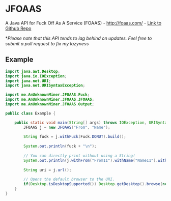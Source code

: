# JFOAAS
A Java API for Fuck Off As A Service (FOAAS) - http://foaas.com/ - [Link to Github Repo](https://github.com/tomdionysus/foaas)

**Please note that this API tends to lag behind on updates. Feel free to submit a pull request to fix my lazyness*

## Example

```java
import java.awt.Desktop;
import java.io.IOException;
import java.net.URI;
import java.net.URISyntaxException;

import me.AnUnknownMiner.JFOAAS.Fuck;
import me.AnUnknownMiner.JFOAAS.JFOAAS;
import me.AnUnknownMiner.JFOAAS.Output;

public class Example {

	public static void main(String[] args) throws IOException, URISyntaxException {
		JFOAAS j = new JFOAAS("From", "Name");
		
		String fuck = j.withFuck(Fuck.DONUT).build();
		
		System.out.println(fuck + "\n");
		
		// You can directly print without using a String!
		System.out.println(j.withFrom("From11").withName("Name11").withFuck(Fuck.DIABETES).build());
		
		String uri = j.url();
		
		// Opens the default browser to the URI.
		if(Desktop.isDesktopSupported()) Desktop.getDesktop().browse(new URI(uri));
	}
}

```
